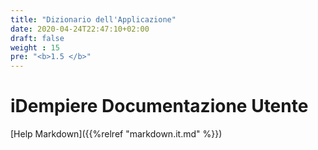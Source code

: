 ```yaml
---
title: "Dizionario dell'Applicazione"
date: 2020-04-24T22:47:10+02:00
draft: false
weight : 15
pre: "<b>1.5 </b>"
---
```


# iDempiere Documentazione Utente

 [Help Markdown]({{%relref "markdown.it.md" %}})



